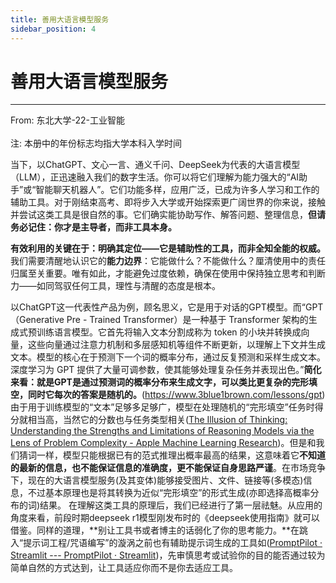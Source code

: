 ```yaml
---
title: 善用大语言模型服务
sidebar_position: 4
---
```

# 善用大语言模型服务
---
From: 东北大学-22-工业智能<br></br>
注: 本册中的年份标志均指大学本科入学时间

当下，以ChatGPT、文心一言、通义千问、DeepSeek为代表的大语言模型（LLM），正迅速融入我们的数字生活。你可以将它们理解为能力强大的“AI助手”或“智能聊天机器人”。它们功能多样，应用广泛，已成为许多人学习和工作的辅助工具。对于刚结束高考、即将步入大学或开始探索更广阔世界的你来说，接触并尝试这类工具是很自然的事。它们确实能协助写作、解答问题、整理信息，**但请务必记住：你才是主导者，而非工具本身。**

**有效利用的关键在于：明确其定位——它是辅助性的工具，而非全知全能的权威。** 我们需要清醒地认识它的**能力边界**：它能做什么？不能做什么？厘清使用中的责任归属至关重要。唯有如此，才能避免过度依赖，确保在使用中保持独立思考和判断力——如同驾驭任何工具，理性与清醒的态度是根本。

以ChatGPT这一代表性产品为例，顾名思义，它是用于对话的GPT模型。而“GPT（Generative Pre - Trained Transformer）是一种基于 Transformer 架构的生成式预训练语言模型。它首先将输入文本分割成称为 token 的小块并转换成向量，这些向量通过注意力机制和多层感知机等组件不断更新，以理解上下文并生成文本。模型的核心在于预测下一个词的概率分布，通过反复预测和采样生成文本。深度学习为 GPT 提供了大量可调参数，使其能够处理复杂任务并表现出色。”**简化来看：就是GPT是通过预测词的概率分布来生成文字，可以类比更复杂的完形填空，同时它每次的答案是随机的。**(https://www.3blue1brown.com/lessons/gpt)
由于用于训练模型的“文本”足够多足够广，模型在处理随机的“完形填空”任务时得分就相当高，当然它的分数也与任务类型相关([The Illusion of Thinking: Understanding the Strengths and Limitations of Reasoning Models via the Lens of Problem Complexity - Apple Machine Learning Research](https://machinelearning.apple.com/research/illusion-of-thinking))。但是和我们猜词一样，模型只能根据已有的范式推理出概率最高的结果，这意味着它**不知道的最新的信息，也不能保证信息的准确度，更不能保证自身思路严谨**。在市场竞争下，现在的大语言模型服务(及其变体)能够接受图片、文件、链接等(多模态)信息，不过基本原理也是将其转换为近似“完形填空”的形式生成(亦即选择高概率分布的词)结果。
在理解这类工具的原理后，我们已经进行了第一层祛魅。从应用的角度来看，前段时期deepseek r1模型刚发布时的《deepseek使用指南》就可以借鉴。同样的道理，**别让工具书或者博主的话弱化了你的思考能力。**在跳入“提示词工程/咒语编写”的漩涡之前也有辅助提示词生成的工具如([PromptPilot · Streamlit --- PromptPilot · Streamlit](https://promptpilot.streamlit.app/))，先审慎思考或试验你的目的能否通过较为简单自然的方式达到，让工具适应你而不是你去适应工具。

